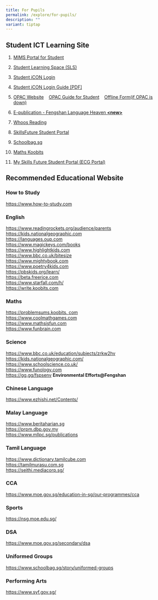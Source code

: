 ```yaml
---
title: For Pupils
permalink: /explore/for-pupils/
description: ""
variant: tiptap
---
```

<h2>Student ICT Learning Site</h2>
<ol data-tight="true" class="tight">
<li>
<p><a href="https://idp.mims.moe.gov.sg/" rel="noopener noreferrer nofollow" target="_blank">MIMS Portal for Student</a>
</p>
</li>
<li>
<p><a href="https://vle.learning.moe.edu.sg/login" rel="noopener noreferrer nofollow" target="_blank">Student Learning Space (SLS)</a>
</p>
</li>
<li>
<p><a href="https://workspace.google.com/dashboard" rel="noopener noreferrer nofollow" target="_blank">Student iCON Login</a>
</p>
</li>
<li>
<p><a href="/files/Fengshan%20Document%20Links/Student-iCON-Onboarding-Guide-V21-31-Aug.pdf" rel="noopener noreferrer nofollow" target="_blank">Student iCON Login Guide [PDF]</a>
</p>
</li>
<li>
<p><a href="https://schoolibrary.moe.edu.sg/fengshanpri/cgi-bin/spydus.exe/MSGTRN/WPAC/HOME" rel="noopener noreferrer nofollow" target="_blank">OPAC Website</a>&nbsp;&nbsp;&nbsp;
<a href="/files/Fengshan%20Document%20Links/OPACSERR-Guide-for-Students_V2.pdf" rel="noopener noreferrer nofollow" target="_blank">OPAC Guide for Student</a>&nbsp; &nbsp;&nbsp;<a href="https://for.edu.sg/fsps-lib-borrowform" rel="noopener noreferrer nofollow" target="_blank">Offline Form(if OPAC is down)</a>
</p>
</li>
<li>
<p><a href="https://www.ezhishi.net/FSPSebook/" rel="noopener noreferrer nofollow" target="_blank">E-publication - Fengshan Language Heaven </a><strong><a href="https://www.ezhishi.net/FSPSebook/" rel="noopener noreferrer nofollow" target="_blank">&lt;new&gt;</a></strong>
</p>
</li>
<li>
<p><a href="https://www.whooosreading.org/" rel="noopener noreferrer nofollow" target="_blank">Whoos Reading</a>
</p>
</li>
<li>
<p><a href="https://www.myskillsfuture.gov.sg/content/student/en/primary.html" rel="noopener noreferrer nofollow" target="_blank">SkillsFuture Student Portal</a>
</p>
</li>
<li>
<p><a href="https://www.schoolbag.sg/" rel="noopener noreferrer nofollow" target="_blank">Schoolbag.sg</a>
</p>
</li>
<li>
<p><a href="https://member.koobits.com/?utm_source=web_nav&amp;utm_medium=btn&amp;utm_campaign=k21web&amp;utm_content=login" rel="noopener noreferrer nofollow" target="_blank">Maths Koobits</a>
</p>
</li>
<li>
<p><a href="https://for.edu.sg/fsps-myskillsfuture" rel="noopener noreferrer nofollow" target="_blank">My Skills Future Student Portal (ECG Portal)</a>
</p>
</li>
</ol>
<h2>Recommended Educational Website</h2>
<h3>How to Study</h3>
<p><a href="https://www.how-to-study.com/" rel="noopener noreferrer nofollow" target="_blank">https://www.how-to-study.com</a>
</p>
<h3>English</h3>
<p><a href="https://www.readingrockets.org/audience/parents" rel="noopener noreferrer nofollow" target="_blank">https://www.readingrockets.org/audience/parents</a> 
<br><a href="https://kids.nationalgeographic.com/" rel="noopener noreferrer nofollow" target="_blank">https://kids.nationalgeographic.com</a> 
<br><a href="https://languages.oup.com/" rel="noopener noreferrer nofollow" target="_blank">https://languages.oup.com</a> 
<br><a href="https://www.magickeys.com/books" rel="noopener noreferrer nofollow" target="_blank">https://www.magickeys.com/books</a> 
<br><a href="https://www.highlightkids.com/" rel="noopener noreferrer nofollow" target="_blank">https://www.highlightkids.com</a> 
<br><a href="https://www.bbc.co.uk/bitesize" rel="noopener noreferrer nofollow" target="_blank">https://www.bbc.co.uk/bitesize</a> 
<br><a href="https://www.mightybook.com/" rel="noopener noreferrer nofollow" target="_blank">https://www.mightybook.com</a> 
<br><a href="https://www.poetry4kids.com/" rel="noopener noreferrer nofollow" target="_blank">https://www.poetry4kids.com</a> 
<br><a href="https://pbskids.org/learn/" rel="noopener noreferrer nofollow" target="_blank">https://pbskids.org/learn/</a> 
<br><a href="https://beta.freerice.com/" rel="noopener noreferrer nofollow" target="_blank">https://beta.freerice.com</a> 
<br><a href="https://www.starfall.com/h/" rel="noopener noreferrer nofollow" target="_blank">https://www.starfall.com/h/</a> 
<br><a href="https://write.koobits.com/" rel="noopener noreferrer nofollow" target="_blank">https://write.koobits.com</a>
</p>
<h3>Maths</h3>
<p><a href="https://problemsums.koobits.%20com/" rel="noopener noreferrer nofollow" target="_blank">https://problemsums.koobits. com</a> 
<br><a href="https://www.coolmathgames.com/" rel="noopener noreferrer nofollow" target="_blank">https://www.coolmathgames.com</a> 
<br><a href="https://www.mathsisfun.com/" rel="noopener noreferrer nofollow" target="_blank">https://www.mathsisfun.com</a> 
<br><a href="https://www.funbrain.com/" rel="noopener noreferrer nofollow" target="_blank">https://www.funbrain.com</a>
</p>
<h3>Science</h3>
<p><a href="https://www.bbc.co.uk/education/subjects/zrkw2hv" rel="noopener noreferrer nofollow" target="_blank">https://www.bbc.co.uk/education/subjects/zrkw2hv</a> 
<br><a href="https://kids.nationalgeographic.com/" rel="noopener noreferrer nofollow" target="_blank">https://kids.nationalgeographic.com/</a> 
<br><a href="https://www.schoolscience.co.uk/" rel="noopener noreferrer nofollow" target="_blank">https://www.schoolscience.co.uk/</a> 
<br><a href="https://www.funology.com/" rel="noopener noreferrer nofollow" target="_blank">https://www.funology.com</a> 
<br><a href="https://gg.gg/fspsenv" rel="noopener noreferrer nofollow" target="_blank">https://gg.gg/fspsenv</a>&nbsp;<strong>Environmental Efforts@Fengshan</strong>
</p>
<h3>Chinese Language</h3>
<p><a href="https://www.ezhishi.net/Contents/" rel="noopener noreferrer nofollow" target="_blank">https://www.ezhishi.net/Contents/</a>
</p>
<h3>Malay Language</h3>
<p><a href="https://www.beritaharian.sg/" rel="noopener noreferrer nofollow" target="_blank">https://www.beritaharian.sg</a> 
<br><a href="https://prpm.dbp.gov.my/" rel="noopener noreferrer nofollow" target="_blank">https://prpm.dbp.gov.my</a> 
<br><a href="https://www.mllpc.sg/publications" rel="noopener noreferrer nofollow" target="_blank">https://www.mllpc.sg/publications</a>
</p>
<h3>Tamil Language</h3>
<p><a href="https://www.dictionary.tamilcube.com/" rel="noopener noreferrer nofollow" target="_blank">https://www.dictionary.tamilcube.com</a> 
<br><a href="https://tamilmurasu.com.sg/" rel="noopener noreferrer nofollow" target="_blank">https://tamilmurasu.com.sg</a> 
<br><a href="https://seithi.mediacorp.sg/" rel="noopener noreferrer nofollow" target="_blank">https://seithi.mediacorp.sg/</a>
</p>
<h3>CCA</h3>
<p><a href="https://www.moe.gov.sg/education-in-sg/our-programmes/cca" rel="noopener noreferrer nofollow" target="_blank">https://www.moe.gov.sg/education-in-sg/our-programmes/cca</a>
</p>
<h3>Sports</h3>
<p><a href="https://nsg.moe.edu.sg/" rel="noopener noreferrer nofollow" target="_blank">https://nsg.moe.edu.sg/</a>
</p>
<h3>DSA</h3>
<p><a href="https://www.moe.gov.sg/secondary/dsa" rel="noopener noreferrer nofollow" target="_blank">https://www.moe.gov.sg/secondary/dsa</a>
</p>
<h3>Uniformed Groups</h3>
<p><a href="https://www.schoolbag.sg/story/uniformed-groups" rel="noopener noreferrer nofollow" target="_blank">https://www.schoolbag.sg/story/uniformed-groups</a>
</p>
<h3>Performing Arts</h3>
<p><a href="https://www.syf.gov.sg/" rel="noopener noreferrer nofollow" target="_blank">https://www.syf.gov.sg/</a>
</p>